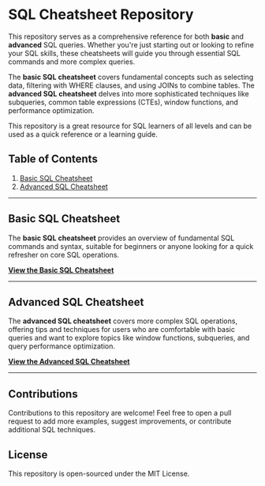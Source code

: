 # SQL Cheatsheet Repository

This repository serves as a comprehensive reference for both **basic** and **advanced** SQL queries. Whether you're just starting out or looking to refine your SQL skills, these cheatsheets will guide you through essential SQL commands and more complex queries.

The **basic SQL cheatsheet** covers fundamental concepts such as selecting data, filtering with WHERE clauses, and using JOINs to combine tables. The **advanced SQL cheatsheet** delves into more sophisticated techniques like subqueries, common table expressions (CTEs), window functions, and performance optimization.

This repository is a great resource for SQL learners of all levels and can be used as a quick reference or a learning guide.

## Table of Contents

1. [Basic SQL Cheatsheet](#basic-sql-cheatsheet)
2. [Advanced SQL Cheatsheet](#advanced-sql-cheatsheet)

---

## Basic SQL Cheatsheet

The **basic SQL cheatsheet** provides an overview of fundamental SQL commands and syntax, suitable for beginners or anyone looking for a quick refresher on core SQL operations.

[**View the Basic SQL Cheatsheet**](basic-sql-cheatsheet.md)

---

## Advanced SQL Cheatsheet

The **advanced SQL cheatsheet** covers more complex SQL operations, offering tips and techniques for users who are comfortable with basic queries and want to explore topics like window functions, subqueries, and query performance optimization.

[**View the Advanced SQL Cheatsheet**](advanced-sql-cheatsheet.md)

---

## Contributions

Contributions to this repository are welcome! Feel free to open a pull request to add more examples, suggest improvements, or contribute additional SQL techniques.

## License

This repository is open-sourced under the MIT License.
